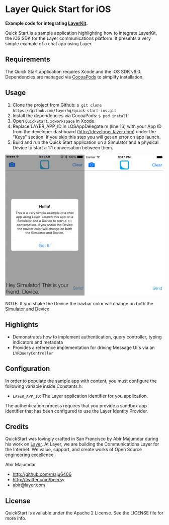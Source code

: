 # Layer Quick Start for iOS

**Example code for integrating [LayerKit](https://layer.com/).**

Quick Start is a sample application highlighting how to integrate LayerKit, the iOS SDK for the Layer communications platform. It presents a very simple example of a chat app using Layer.

## Requirements

The Quick Start application requires Xcode and the iOS SDK v8.0. Dependencies are managed via [CocoaPods](http://cocoapods.org/) to simplify installation.

## Usage

1. Clone the project from Github: `$ git clone https://github.com/layerhq/quick-start-ios.git`
2. Install the dependencies via CocoaPods: `$ pod install`
3. Open `QuickStart.xcworkspace` in Xcode.
4. Replace LAYER_APP_ID in LQSAppDelegate.m (line 16) with your App ID from the developer dashboard (http://developer.layer.com) under the "Keys" section.  If you skip this step you will get an error on app launch.
5. Build and run the Quick Start application on a Simulator and a physical Device to start a 1:1 conversation between them.

![Quick-Start gif](Assets/QuickStart_Demo.gif)


NOTE: If you shake the Device the navbar color will change on both the Simulator and Device.

## Highlights

* Demonstrates how to implement authentication, query controller, typing indicators and metadata
* Provides a reference implementation for driving Message UI's via an `LYRQueryController`

## Configuration

In order to populate the sample app with content, you must configure the following variable inside Constants.h:

* `LAYER_APP_ID`: The Layer application identifier for you application.

The authentication process requires that you provide a sandbox app identifier that has been configured to use the Layer Identity Provider.

## Credits

QuickStart was lovingly crafted in San Francisco by Abir Majumdar during his work on [Layer](http://layer.com). At Layer, we are building the Communications Layer for the Internet. We value, support, and create works of Open Source engineering excellence.

Abir Majumdar

- http://github.com/maju6406
- http://twitter.com/beersy
- abir@layer.com

## License

QuickStart is available under the Apache 2 License. See the LICENSE file for more info.

